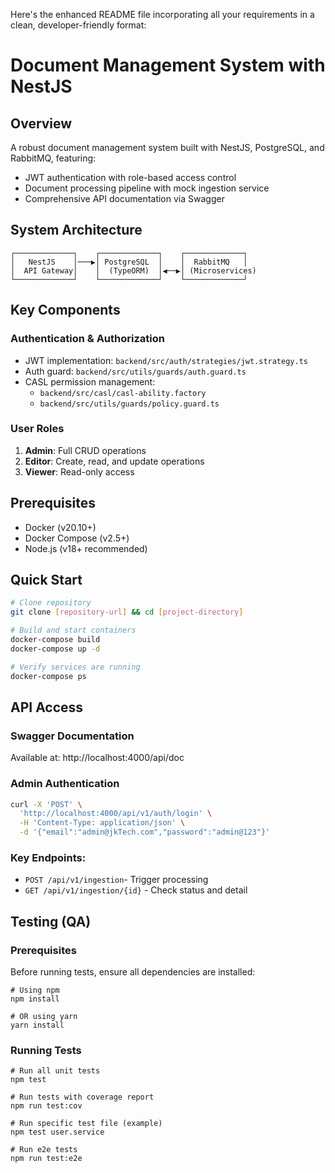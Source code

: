 Here's the enhanced README file incorporating all your requirements in a clean, developer-friendly format:

# Document Management System with NestJS

## Overview

A robust document management system built with NestJS, PostgreSQL, and RabbitMQ, featuring:

- JWT authentication with role-based access control
- Document processing pipeline with mock ingestion service
- Comprehensive API documentation via Swagger

## System Architecture

```
┌─────────────┐    ┌─────────────┐    ┌─────────────┐
│   NestJS    │───▶│ PostgreSQL  │    │  RabbitMQ   │
│  API Gateway│    │  (TypeORM)  │◀──▶│ (Microservices)
└─────────────┘    └─────────────┘    └─────────────┘
```

## Key Components

### Authentication & Authorization

- JWT implementation: `backend/src/auth/strategies/jwt.strategy.ts`
- Auth guard: `backend/src/utils/guards/auth.guard.ts`
- CASL permission management:
  - `backend/src/casl/casl-ability.factory`
  - `backend/src/utils/guards/policy.guard.ts`

### User Roles

1. **Admin**: Full CRUD operations
2. **Editor**: Create, read, and update operations
3. **Viewer**: Read-only access

## Prerequisites

- Docker (v20.10+)
- Docker Compose (v2.5+)
- Node.js (v18+ recommended)

## Quick Start

```bash
# Clone repository
git clone [repository-url] && cd [project-directory]

# Build and start containers
docker-compose build
docker-compose up -d

# Verify services are running
docker-compose ps
```

## API Access

### Swagger Documentation

Available at: http://localhost:4000/api/doc

### Admin Authentication

```bash
curl -X 'POST' \
  'http://localhost:4000/api/v1/auth/login' \
  -H 'Content-Type: application/json' \
  -d '{"email":"admin@jkTech.com","password":"admin@123"}'
```

### Key Endpoints:

- `POST /api/v1/ingestion`- Trigger processing
- `GET /api/v1/ingestion/{id}` - Check status and detail

## Testing (QA)

### Prerequisites

Before running tests, ensure all dependencies are installed:

```
# Using npm
npm install

# OR using yarn
yarn install
```

### Running Tests

```
# Run all unit tests
npm test

# Run tests with coverage report
npm run test:cov

# Run specific test file (example)
npm test user.service

# Run e2e tests
npm run test:e2e
```
